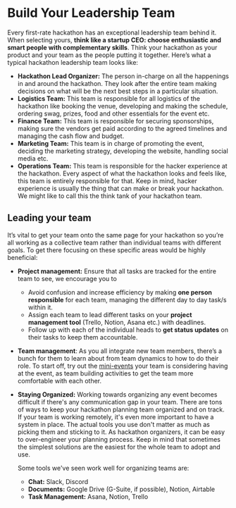 # Build Your Leadership Team

Every first-rate hackathon has an exceptional leadership team behind it. When selecting yours, **think like a startup CEO: choose enthusiastic and smart people with complementary skills**. Think your hackathon as your product and your team as the people putting it together. Here’s what a typical hackathon leadership team looks like:

* **Hackathon Lead Organizer:** The person in-charge on all the happenings in and around the hackathon. They look after the entire team making decisions on what will be the next best steps in a particular situation.&#x20;
* **Logistics Team:** This team is responsible for all logistics of the hackathon like booking the venue, developing and making the schedule, ordering swag, prizes, food and other essentials for the event etc.
* **Finance Team:** This team is responsible for securing sponsorships, making sure the vendors get paid according to the agreed timelines and managing the cash flow and budget.
* **Marketing Team:** This team is in charge of promoting the event, deciding the marketing strategy, developing the website, handling social media etc.
* **Operations Team:** This team is responsible for the hacker experience at the hackathon. Every aspect of what the hackathon looks and feels like, this team is entirely responsible for that. Keep in mind, hacker experience is usually the thing that can make or break your hackathon. We might like to call this the think tank of your hackathon team.

## Leading your team

It’s vital to get your team onto the same page for your hackathon so you’re all working as a collective team rather than individual teams with different goals. To get there focusing on these specific areas would be highly beneficial:

* **Project management:** Ensure that all tasks are tracked for the entire team to see, we encourage you to&#x20;
  * Avoid confusion and increase efficiency by making **one person responsible** for each team, managing the different day to day task/s within it.&#x20;
  * Assign each team to lead different tasks on your **project management tool** (Trello, Notion, Asana etc.) with deadlines.&#x20;
  * Follow up with each of the individual heads to **get status updates** on their tasks to keep them accountable. &#x20;
* **Team management**: As you all integrate new team members, there’s a bunch for them to learn about from team dynamics to how to do their role. To start off, try out the [mini-events](../organizer-resources/host-exciting-mini-events/) your team is considering having at the event, as team building activities to get the team more comfortable with each other.
*   **Staying Organized:** Working towards organizing any event becomes difficult if there's any communication gap in your team. There are tons of ways to keep your hackathon planning team organized and on track. If your team is working remotely, it's even more important to have a system in place. The actual tools you use don't matter as much as picking them and sticking to it. As hackathon organizers, it can be easy to over-engineer your planning process. Keep in mind that sometimes the simplest solutions are the easiest for the whole team to adopt and use.

    Some tools we've seen work well for organizing teams are:

    * **Chat:** Slack, Discord
    * **Documents:** Google Drive (G-Suite, if possible), Notion, Airtable&#x20;
    * **Task Management:** Asana, Notion, Trello


